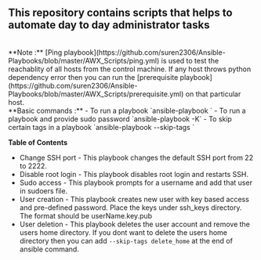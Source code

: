 
## This repository contains scripts that helps to automate day to day administrator tasks
 <br />
**Note :**  
[Ping playbook](https://github.com/suren2306/Ansible-Playbooks/blob/master/AWX_Scripts/ping.yml) is used to test the reachablity of all hosts from the control machine. If any host throws python dependency error then you can run the [prerequisite playbook](https://github.com/suren2306/Ansible-Playbooks/blob/master/AWX_Scripts/prerequisite.yml) on that particular host.
 <br />
**Basic commands :**
- To run a playbook `ansible-playbook <playbook-name>`
- To run a playbook and provide sudo password `ansible-playbook <playbook-name> -K`
- To skip certain tags in a playbook `ansible-playbook <playbook-name> --skip-tags <tag_to_be_skipped>`
 <br />

**Table of Contents**
- Change SSH port - This playbook changes the default SSH port from 22 to 2222.
- Disable root login - This playbook disables root login and restarts SSH.
- Sudo access - This playbook prompts for a username and add that user in sudoers file.
- User creation - This playbook creates new user with key based access and pre-defined password. Place the keys under ssh_keys directory. The format should be userName.key.pub
- User deletion - This playbook deletes the user account and remove the users home directory. If you dont want to delete the users home directory then you can add `--skip-tags delete_home` at the end of ansible command.
